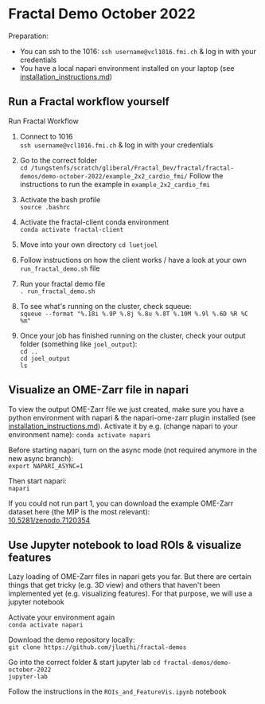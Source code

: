 # Fractal Demo October 2022

Preparation:
- You can ssh to the 1016: `ssh username@vcl1016.fmi.ch` & log in with your credentials
- You have a local napari environment installed on your laptop (see [installation_instructions.md](https://github.com/jluethi/fractal-demos/blob/main/demo-october-2022/installation_instructions.md))

## Run a Fractal workflow yourself
Run Fractal Workflow  

1. Connect to 1016  
`ssh username@vcl1016.fmi.ch` & log in with your credentials

2. Go to the correct folder  
`cd /tungstenfs/scratch/gliberal/Fractal_Dev/fractal/fractal-demos/demo-october-2022/example_2x2_cardio_fmi/`
Follow the instructions to run the example in `example_2x2_cardio_fmi`

3. Activate the bash profile  
`source .bashrc`

4. Activate the fractal-client conda environment  
`conda activate fractal-client`

5. Move into your own directory
`cd luetjoel`

6. Follow instructions on how the client works / have a look at your own `run_fractal_demo.sh` file  

7. Run your fractal demo file  
`. run_fractal_demo.sh`

8. To see what's running on the cluster, check squeue:  
`squeue --format "%.18i %.9P %.8j %.8u %.8T %.10M %.9l %.6D %R %C %m"`

9. Once your job has finished running on the cluster, check your output folder (something like `joel_output`):  
`cd ..`   
`cd joel_output`  
`ls`

## Visualize an OME-Zarr file in napari
To view the output OME-Zarr file we just created, make sure you have a python environment with napari & the napari-ome-zarr plugin installed (see [installation_instructions.md](https://github.com/jluethi/fractal-demos/blob/main/demo-october-2022/installation_instructions.md)). Activate it by e.g. (change napari to your environment name):
`conda activate napari`

Before starting napari, turn on the async mode (not required anymore in the new async branch):  
`export NAPARI_ASYNC=1`

Then start napari:  
`napari`

If you could not run part 1, you can download the example OME-Zarr dataset here (the MIP is the most relevant):  
[10.5281/zenodo.7120354](https://zenodo.org/record/7120354)

## Use Jupyter notebook to load ROIs & visualize features
Lazy loading of OME-Zarr files in napari gets you far. But there are certain things that get tricky 
(e.g. 3D view) and others that haven't been implemented yet (e.g. visualizing features). 
For that purpose, we will use a jupyter notebook 

Activate your environment again  
`conda activate napari`

Download the demo repository locally:  
`git clone https://github.com/jluethi/fractal-demos`

Go into the correct folder & start jupyter lab
`cd fractal-demos/demo-october-2022`  
`jupyter-lab`

Follow the instructions in the `ROIs_and_FeatureVis.ipynb` notebook
